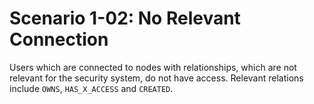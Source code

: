 # Scenario 1-02: No Relevant Connection

Users which are connected to nodes with relationships, which are not relevant for the security system, do not have
access. Relevant relations include `OWNS`, `HAS_X_ACCESS` and `CREATED`.

<div id="graph" class="graph-container" style="height:300px"></div>

<script>
renderGraph(document.getElementById('graph'), {
  nodes: [
    { id: 'user', ...userNode },
    { id: 'data', ...dataNode },
  ],
  edges: [
    { source: 'user', target: 'data', label: 'RELATION' },
  ]
});
</script>
